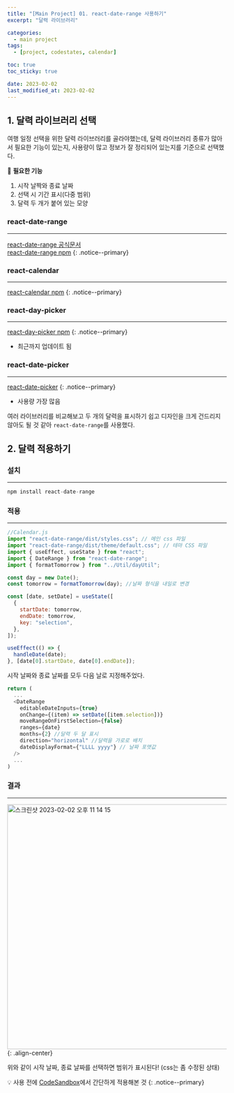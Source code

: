 ```yaml
---
title: "[Main Project] 01. react-date-range 사용하기"
excerpt: "달력 라이브러리"

categories:
  - main project
tags:
  - [project, codestates, calendar]

toc: true
toc_sticky: true

date: 2023-02-02
last_modified_at: 2023-02-02
---
```


## 1. 달력 라이브러리 선택

여행 일정 선택을 위한 달력 라이브러리를 골라야했는데, 달력 라이브러리 종류가 많아서 필요한 기능이 있는지, 사용량이 많고 정보가 잘 정리되어 있는지를 기준으로 선택했다.

🧐 **필요한 기능** <br />

1.  시작 날짝와 종료 날짜 <br />
2.  선택 시 기간 표시(다중 범위)<br />
3.  달력 두 개가 붙어 있는 모양

### react-date-range

---

[react-date-range 공식문서](https://hypeserver.github.io/react-date-range/#daterange) <br />
[react-date-range npm](https://www.npmjs.com/package/react-date-range)
{: .notice--primary}

### react-calendar

---

[react-calendar npm](https://www.npmjs.com/package/react-calendar)
{: .notice--primary}

### react-day-picker

---

[react-day-picker npm](https://www.npmjs.com/package/react-day-picker)
{: .notice--primary}

- 최근까지 업데이트 됨

### react-date-picker

---

[react-date-picker](https://www.npmjs.com/package/react-datepicker)
{: .notice--primary}

- 사용량 가장 많음

여러 라이브러리를 비교해보고 두 개의 달력을 표시하기 쉽고 디자인을 크게 건드리지 않아도 될 것 같아 `react-date-range`를 사용했다.

## 2. 달력 적용하기

### 설치

---

```javascript
npm install react-date-range
```

### 적용

---

```javascript
//Calendar.js
import "react-date-range/dist/styles.css"; // 메인 css 파일
import "react-date-range/dist/theme/default.css"; // 테마 CSS 파일
import { useEffect, useState } from "react";
import { DateRange } from "react-date-range";
import { formatTomorrow } from "../Util/dayUtil";

const day = new Date();
const tomorrow = formatTomorrow(day); //날짜 형식을 내일로 변경

const [date, setDate] = useState([
  {
    startDate: tomorrow,
    endDate: tomorrow,
    key: "selection",
  },
]);

useEffect(() => {
  handleDate(date);
}, [date[0].startDate, date[0].endDate]);
```

시작 날짜와 종료 날짜를 모두 다음 날로 지정해주었다.

```javascript
return (
  ...
  <DateRange
    editableDateInputs={true}
    onChange={(item) => setDate([item.selection])}
    moveRangeOnFirstSelection={false}
    ranges={date}
    months={2} //달력 두 달 표시
    direction="horizontal" //달력을 가로로 배치
    dateDisplayFormat={"LLLL yyyy"} // 날짜 포맷값
  />
  ...
)
```

### 결과

---

<img width="561" alt="스크린샷 2023-02-02 오후 11 14 15" src="https://user-images.githubusercontent.com/110877564/216350582-67febd33-0ba2-4d8a-8d8c-e66710a527fb.png">{: .align-center}

위와 같이 시작 날짜, 종료 날짜를 선택하면 범위가 표시된다! (css는 좀 수정된 상태)

💡 사용 전에 [CodeSandbox](https://codesandbox.io/s/react-date-range-o3cvs0?file=/src/App.js)에서 간단하게 적용해본 것
{: .notice--primary}
